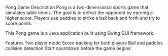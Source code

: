 Pong Game
Description
Pong is a two-dimensional sports game that simulates table tennis. 
The goal is to defeat the opponent by earning a higher score. 
Players use paddles to strike a ball back and forth and try to score points. 

This Pong game is a Java application built using Swing GUI framework.

Features
Two player mode
Score tracking for both players
Ball and paddles collision detection
Start countdown before the game begins
